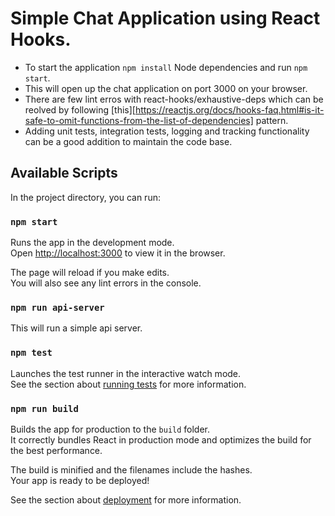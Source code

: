 # Simple Chat Application using React Hooks.
* To start the application `npm install` Node dependencies and run `npm start`.
* This will open up the chat application on port 3000 on your browser.
* There are few lint erros with react-hooks/exhaustive-deps which can be reolved by following [this][https://reactjs.org/docs/hooks-faq.html#is-it-safe-to-omit-functions-from-the-list-of-dependencies] pattern.
* Adding unit tests, integration tests, logging and tracking functionality can be a good addition to maintain the code base.

## Available Scripts

In the project directory, you can run:

### `npm start`

Runs the app in the development mode.<br />
Open [http://localhost:3000](http://localhost:3000) to view it in the browser.

The page will reload if you make edits.<br />
You will also see any lint errors in the console.

### `npm run api-server`

This will run a simple api server.

### `npm test`

Launches the test runner in the interactive watch mode.<br />
See the section about [running tests](https://facebook.github.io/create-react-app/docs/running-tests) for more information.

### `npm run build`

Builds the app for production to the `build` folder.<br />
It correctly bundles React in production mode and optimizes the build for the best performance.

The build is minified and the filenames include the hashes.<br />
Your app is ready to be deployed!

See the section about [deployment](https://facebook.github.io/create-react-app/docs/deployment) for more information.
